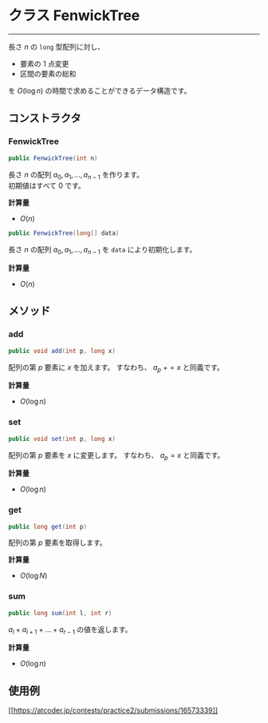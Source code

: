 # クラス FenwickTree
- - -

長さ $n$ の `long` 型配列に対し、

* 要素の $1$ 点変更
* 区間の要素の総和

を $O(\log n)$ の時間で求めることができるデータ構造です。


## コンストラクタ
### FenwickTree
```java
public FenwickTree(int n)
```

長さ $n$ の配列 $a_0, a_1, \dots, a_{n-1}$ を作ります。  
初期値はすべて $0$ です。

**計算量**
* $O(n)$

```java
public FenwickTree(long[] data)
```

長さ $n$ の配列 $a_0, a_1, \dots, a_{n-1}$ を `data` により初期化します。

**計算量**
* $O(n)$

## メソッド
### add
```java
public void add(int p, long x)
```
配列の第 $p$ 要素に $x$ を加えます。
すなわち、 $a_p \ += x$ と同義です。

**計算量**
* $O(\log n)$

### set
```java
public void set(int p, long x)
```
配列の第 $p$ 要素を $x$ に変更します。
すなわち、 $a_p = x$ と同義です。

**計算量**
* $O(\log n)$

### get
```java
public long get(int p)
```
配列の第 $p$ 要素を取得します。

**計算量**
* $O(\log N)$

### sum
```java
public long sum(int l, int r)
```
$a_l + a_{l+1} + \dots + a_{r-1}$ の値を返します。

**計算量**
* $O(\log n)$

## 使用例
[[https://atcoder.jp/contests/practice2/submissions/16573339]]
